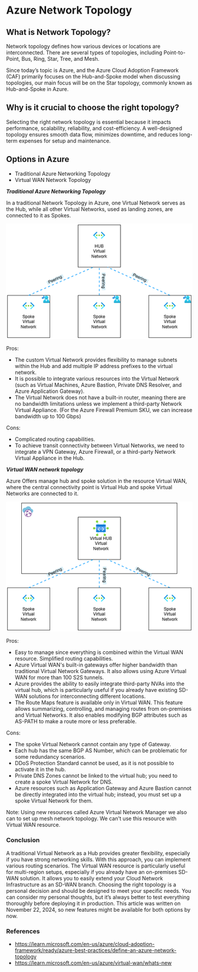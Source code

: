 # Azure Network Topology

## What is Network Topology?

Network topology defines how various devices or locations are interconnected. There are several types of topologies, including Point-to-Point, Bus, Ring, Star, Tree, and Mesh.

Since today’s topic is Azure, and the Azure Cloud Adoption Framework (CAF) primarily focuses on the Hub-and-Spoke model when discussing topologies, our main focus will be on the Star topology, commonly known as Hub-and-Spoke in Azure.

## Why is it crucial to choose the right topology?

Selecting the right network topology is essential because it impacts performance, scalability, reliability, and cost-efficiency. A well-designed topology ensures smooth data flow, minimizes downtime, and reduces long-term expenses for setup and maintenance.

## Options in Azure

- Traditional Azure Networking Topology
- Virtual WAN Network Topology

***Traditional Azure Networking Topology***

In a traditional Network Topology in Azure, one Virtual Network serves as the Hub, while all other Virtual Networks, used as landing zones, are connected to it as Spokes.

![hubVirtualNetwork](media/hubspoke-hubVirtualNetwork.drawio.png)

Pros:

- The custom Virtual Network provides flexibility to manage subnets within the Hub and add multiple IP address prefixes to the virtual network.
- It is possible to integrate various resources into the Virtual Network (such as Virtual Machines, Azure Bastion, Private DNS Resolver, and Azure Application Gateway).
- The Virtual Network does not have a built-in router, meaning there are no bandwidth limitations unless we implement a third-party Network Virtual Appliance. (For the Azure Firewall Premium SKU, we can increase bandwidth up to 100 Gbps)

Cons:

- Complicated routing capabilities.
- To achieve transit connectivity between Virtual Networks, we need to integrate a VPN Gateway, Azure Firewall, or a third-party Network Virtual Appliance in the Hub.

***Virtual WAN network topology***

Azure Offers manage hub and spoke solution in the resource Virtual WAN, where the central connectivity point is Virtual Hub and spoke Virtual Networks are connected to it.

![virtualWan](media/hubspoke-virtualWan.drawio.png)

Pros:

- Easy to manage since everything is combined within the Virtual WAN resource.
Simplified routing capabilities.
- Azure Virtual WAN's built-in gateways offer higher bandwidth than traditional Virtual Network Gateways. It also allows using Azure Virtual WAN for more than 100 S2S tunnels.
- Azure provides the ability to easily integrate third-party NVAs into the virtual hub, which is particularly useful if you already have existing SD-WAN solutions for interconnecting different locations.
- The Route Maps feature is available only in Virtual WAN. This feature allows summarizing, controlling, and managing routes from on-premises and Virtual Networks. It also enables modifying BGP attributes such as AS-PATH to make a route more or less preferable.

Cons:

- The spoke Virtual Network cannot contain any type of Gateway.
- Each hub has the same BGP AS Number, which can be problematic for some redundancy scenarios.
- DDoS Protection Standard cannot be used, as it is not possible to activate it in the hub.
- Private DNS Zones cannot be linked to the virtual hub; you need to create a spoke Virtual Network for DNS.
- Azure resources such as Application Gateway and Azure Bastion cannot be directly integrated into the virtual hub; instead, you must set up a spoke Virtual Network for them.

Note: Using new resources called Azure Virtual Network Manager we also can to set up mesh network topology. We can't use this resource with Virtual WAN resource.

### Conclusion

A traditional Virtual Network as a Hub provides greater flexibility, especially if you have strong networking skills. With this approach, you can implement various routing scenarios.
The Virtual WAN resource is particularly useful for multi-region setups, especially if you already have an on-premises SD-WAN solution. It allows you to easily extend your Cloud Network Infrastructure as an SD-WAN branch.
Choosing the right topology is a personal decision and should be designed to meet your specific needs. You can consider my personal thoughts, but it’s always better to test everything thoroughly before deploying it in production.
This article was written on November 22, 2024, so new features might be available for both options by now.

### References

- <https://learn.microsoft.com/en-us/azure/cloud-adoption-framework/ready/azure-best-practices/define-an-azure-network-topology>
- <https://learn.microsoft.com/en-us/azure/virtual-wan/whats-new>
